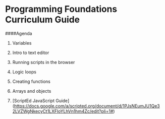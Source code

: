 Programming Foundations Curriculum Guide
=======================
####Agenda 

1. Variables

2. Intro to text editor

3. Running scripts in the browser

4. Logic loops

5. Creating functions

6. Arrays and objects

7. [ScriptEd JavaScript Guide] (https://docs.google.com/a/scripted.org/document/d/1PJsNEumJU1Qe32LVZWgNkecyCt1LXFIoYLhVn1hm4Zc/edit?pli=1#)


